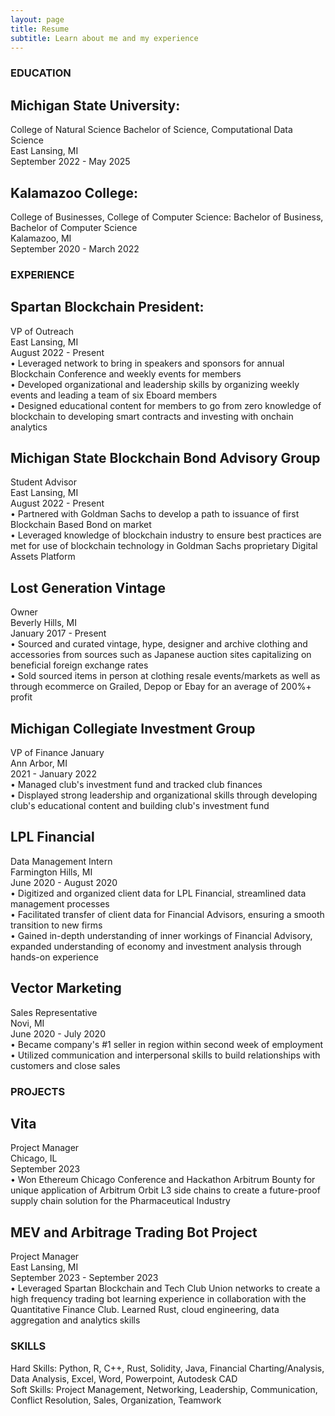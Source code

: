 ```yaml
---
layout: page
title: Resume
subtitle: Learn about me and my experience
---
```


### EDUCATION
## Michigan State University:
College of Natural Science Bachelor of Science, Computational Data Science <br />
East Lansing, MI <br />
September 2022 - May 2025 <br />

## Kalamazoo College:
College of Businesses, College of Computer Science: Bachelor of Business, Bachelor of Computer Science <br />
Kalamazoo, MI <br />
September 2020 - March 2022 <br />

### EXPERIENCE
## Spartan Blockchain President:
VP of Outreach <br />
East Lansing, MI <br />
August 2022 - Present <br />
• Leveraged network to bring in speakers and sponsors for annual Blockchain Conference and weekly events for members <br />
• Developed organizational and leadership skills by organizing weekly events and leading a team of six Eboard members <br />
• Designed educational content for members to go from zero knowledge of blockchain to developing smart contracts and investing with onchain analytics <br />

## Michigan State Blockchain Bond Advisory Group
Student Advisor <br />
East Lansing, MI <br />
August 2022 - Present <br />
• Partnered with Goldman Sachs to develop a path to issuance of first Blockchain Based Bond on market <br />
• Leveraged knowledge of blockchain industry to ensure best practices are met for use of blockchain technology in Goldman Sachs proprietary Digital Assets Platform <br />

## Lost Generation Vintage 
Owner <br />
Beverly Hills, MI <br />
January 2017 - Present <br />
• Sourced and curated vintage, hype, designer and archive clothing and accessories from sources such as Japanese auction sites capitalizing on beneficial foreign exchange rates <br />
• Sold sourced items in person at clothing resale events/markets as well as through ecommerce on Grailed, Depop or Ebay for an average of 200%+ profit <br />

## Michigan Collegiate Investment Group 
VP of Finance January <br />
Ann Arbor, MI <br />
2021 - January 2022 <br />
• Managed club's investment fund and tracked club finances <br />
• Displayed strong leadership and organizational skills through developing club's educational content and building club's
investment fund <br />

## LPL Financial
Data Management Intern <br />
Farmington Hills, MI <br />
June 2020 - August 2020 <br />
• Digitized and organized client data for LPL Financial, streamlined data management processes <br />
• Facilitated transfer of client data for Financial Advisors, ensuring a smooth transition to new firms <br />
• Gained in-depth understanding of inner workings of Financial Advisory, expanded understanding of economy and investment analysis through hands-on experience <br />

## Vector Marketing
Sales Representative <br />
Novi, MI <br />
June 2020 - July 2020  <br />
• Became company's #1 seller in region within second week of employment <br />
• Utilized communication and interpersonal skills to build relationships with customers and close sales <br />

### PROJECTS
## Vita
Project Manager <br />
Chicago, IL <br />
September 2023 <br />
• Won Ethereum Chicago Conference and Hackathon Arbitrum Bounty for unique application of Arbitrum Orbit L3 side chains to create a future-proof supply chain solution for the Pharmaceutical Industry <br />

## MEV and Arbitrage Trading Bot Project 
Project Manager <br />
East Lansing, MI <br />
September 2023 - September 2023 <br />
• Leveraged Spartan Blockchain and Tech Club Union networks to create a high frequency trading bot learning experience in collaboration with the Quantitative Finance Club. Learned Rust, cloud engineering, data aggregation and analytics skills <br />

### SKILLS
Hard Skills: Python, R, C++, Rust, Solidity, Java, Financial Charting/Analysis, Data Analysis, Excel, Word, Powerpoint, Autodesk CAD <br />
Soft Skills: Project Management, Networking, Leadership, Communication, Conflict Resolution, Sales, Organization, Teamwork <br />
